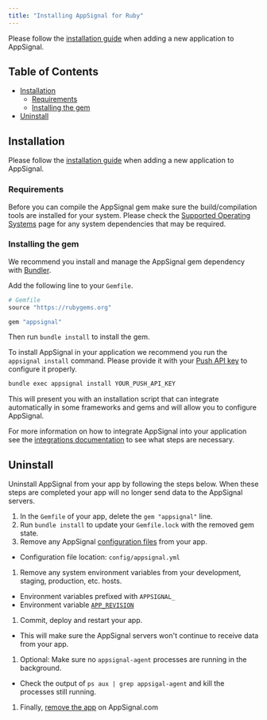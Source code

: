 ```yaml
---
title: "Installing AppSignal for Ruby"
---
```


Please follow the [installation guide](/application/new-application.html) when adding a new application to AppSignal.

## Table of Contents

- [Installation](#installation)
  - [Requirements](#requirements)
  - [Installing the gem](#installing-the-gem)
- [Uninstall](#uninstall)

## Installation

Please follow the [installation guide](/application/new-application.html) when adding a new application to AppSignal.

### Requirements

Before you can compile the AppSignal gem make sure the build/compilation tools are installed for your system. Please check the [Supported Operating Systems](/support/operating-systems.html) page for any system dependencies that may be required.

### Installing the gem

We recommend you install and manage the AppSignal gem dependency with
[Bundler](http://bundler.io/).

Add the following line to your `Gemfile`.

```ruby
# Gemfile
source "https://rubygems.org"

gem "appsignal"
```

Then run `bundle install` to install the gem.

To install AppSignal in your application we recommend you run the `appsignal install` command. Please provide it with your [Push API key](/appsignal/terminology.html#push-api-key) to configure it properly.

```sh
bundle exec appsignal install YOUR_PUSH_API_KEY
```

This will present you with an installation script that can integrate automatically in some frameworks and gems and will allow you to configure AppSignal.

For more information on how to integrate AppSignal into your application see the [integrations documentation](/ruby/integrations/index.html) to see what steps are necessary.

## Uninstall

Uninstall AppSignal from your app by following the steps below. When these steps are completed your app will no longer send data to the AppSignal servers.

1. In the `Gemfile` of your app, delete the `gem "appsignal"` line.
1. Run `bundle install` to update your `Gemfile.lock` with the removed gem state.
1. Remove any AppSignal [configuration files](/ruby/configuration/) from your app.
  - Configuration file location: `config/appsignal.yml`
1. Remove any system environment variables from your development, staging, production, etc. hosts.
  - Environment variables prefixed with `APPSIGNAL_`
  - Environment variable [`APP_REVISION`](/ruby/configuration/options.html#option-revision)
1. Commit, deploy and restart your app.
  - This will make sure the AppSignal servers won't continue to receive data from your app.
1. Optional: Make sure no `appsignal-agent` processes are running in the background.
  - Check the output of `ps aux | grep appsigal-agent` and kill the processes still running.
1. Finally, [remove the app](/application/#removing-an-application) on AppSignal.com
